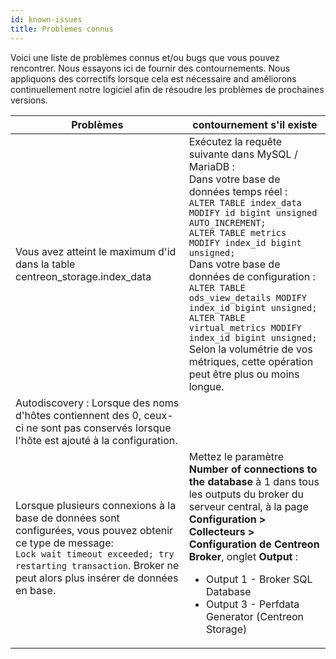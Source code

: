 ```yaml
---
id: known-issues
title: Problèmes connus
---
```


Voici une liste de problèmes connus et/ou bugs que vous pouvez rencontrer.
Nous essayons ici de fournir des contournements.
Nous appliquons des correctifs lorsque cela est nécessaire and améliorons continuellement notre logiciel afin de résoudre les problèmes de prochaines versions.

| Problèmes | contournement s'il existe |
| --------- | ------------------------- |
| Vous avez atteint le maximum d'id dans la table centreon_storage.index_data | Exécutez la requête suivante dans MySQL / MariaDB :<br/> Dans votre base de données temps réel :<br/> `ALTER TABLE index_data MODIFY id bigint unsigned AUTO_INCREMENT;`<br/> `ALTER TABLE metrics MODIFY index_id bigint unsigned;`<br/> Dans votre base de données de configuration :<br/> `ALTER TABLE ods_view_details MODIFY index_id bigint unsigned;`<br/> `ALTER TABLE virtual_metrics MODIFY index_id bigint unsigned;`<br/> Selon la volumétrie de vos métriques, cette opération peut être plus ou moins longue. |
|Autodiscovery : Lorsque des noms d'hôtes contiennent des 0, ceux-ci ne sont pas conservés lorsque l'hôte est ajouté à la configuration.||
| Lorsque plusieurs connexions à la base de données sont configurées, vous pouvez obtenir ce type de message: <br/>`Lock wait timeout exceeded; try restarting transaction`. Broker ne peut alors plus insérer de données en base.| Mettez le paramètre **Number of connections to the database** à 1 dans tous les outputs du broker du serveur central, à la page **Configuration > Collecteurs > Configuration de Centreon Broker**, onglet **Output** :<br/><ul><li>Output 1 - Broker SQL Database</li><li>Output 3 - Perfdata Generator (Centreon Storage)</li></ul> |

